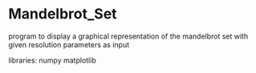 # Mandelbrot_Set
program to display a graphical representation of the mandelbrot set with given resolution parameters as input

libraries:
numpy
matplotlib
